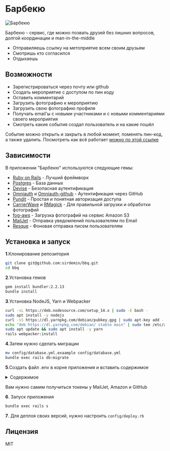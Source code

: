 # Барбекю

![Барбекю](https://raw.githubusercontent.com/sirdemin/bbq/main/public/favicon.png)

Барбекю - сервис, где можно позвать друзей без лишних вопросов, долгой координации и man-in-the-middle

- Отправиляешь ссылку на метоприятие всем своим друзьям
- Смотришь кто согласился
- Отдыхаешь

## Возможности

- Зарегистрироваться через почту или github
- Создать мероприятие с доступом по пин коду
- Оставить комментарий
- Загрузить фотографию к мероприятию
- Загрузить свою фотографию профиля
- Получать email'ы с новыми участниками и с новыми комментариями своего мероприятия
- Смотреть какие события создал пользователь и на какие пошёл

Событие можно открыть и закрыть в любой момент, поменять пин-код, а также удалить.
Посмотреть как всё работает [можно по этой ссылке](https://bbq.demin.io/)

## Зависимости

В приложении "Барбекю" используются следующие гемы:

- [Ruby on Rails](https://github.com/rails/rails) - Лучший фреймворк
- [Postgres](https://github.com/ged/ruby-pg) - База данных
- [Devise](https://github.com/heartcombo/devise) - Безопасная аутентификация
- [Omniauth](https://github.com/omniauth/omniauth) и [Omniauth-github](https://github.com/omniauth/omniauth-github) - Аутентификация через GitHub
- [Pundit](https://github.com/varvet/pundit) - Простая и понятная авторизация доступа
- [CarrierWave](https://github.com/carrierwaveuploader/carrierwave) и [RMagick](https://github.com/rmagick/rmagick) - Для правильной загрузки и обработки фотографий
- [fog-aws](https://github.com/fog/fog-aws) - Загрузка фотографий на сервис Amazon S3
- [MailJet](https://github.com/mailjet/mailjet-gem) - Отправка уведомлений пользователям по Email
- [Resque](https://github.com/resque/resque) - Фоновая отправка писем пользователям


## Установка и запуск

**1**.Клонирование репозитория 
```bash
git clone git@github.com:sirdemin/bbq.git
cd bbq
```

**2**.Установка гемов

```bash
gem install bundler:2.2.13
bundle install
```

**3**.Установка NodeJS, Yarn и Webpacker

```bash
curl -sL https://deb.nodesource.com/setup_14.x | sudo -E bash -
sudo apt install -y nodejs
curl -sS https://dl.yarnpkg.com/debian/pubkey.gpg | sudo apt-key add -
echo "deb https://dl.yarnpkg.com/debian/ stable main" | sudo tee /etc/apt/sources.list.d/yarn.list
sudo apt update && sudo apt install -y yarn
rails webpacker:install
```

**4**.Затем нужно сделать миграции
```bash
mv config/database.yml.exaample config/database.yml
bundle exec rails db:migrate
```

**5**.Создать файл .env в корне приложения и вставить содержимое
<details>
      <summary>Содержимое</summary>
  
    MAILJET_API_KEY=...
    MAILJET_SECRET_KEY=...
    MAILJET_SENDER=...
    S3_ACCESS_KEY=...
    S3_BUCKET_NAME=...
    S3_SECRET_KEY=...
    SECRET_KEY_BASE=...
    EMAIL_FROM=...
    GITHUB_KEY=...
    GITHUB_SECRET=...
</details>

Вам нужно самим получиться токены у MailJet, Amazon и GitHub

**6**. Запуск приложения

```bash
bundle exec rails s
```

**7**. Для деплоя своих версий, нужно настроить `config/deploy.rb`


## Лицензия

MIT

